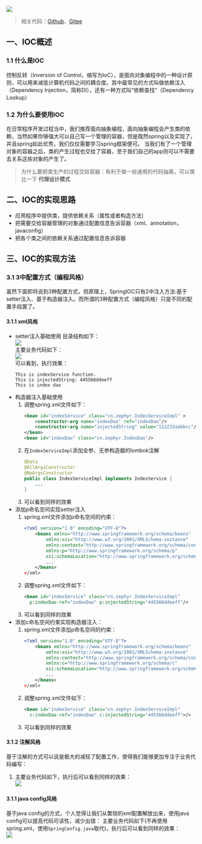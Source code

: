 
![](https://gitee.com/zephyrlai/zephyr-pic/raw/master/arch/20200206152214wHT3al.png)  
> 相关代码：[Github](https://github.com/zephyrlai/spring-arch/tree/springioc-basic)、[Gitee](https://gitee.com/zephyrlai/spring-arch/tree/springioc-basic)
## 一、IOC概述
### 1.1 什么是IOC
控制反转（Inversion of Control，缩写为IoC），是面向对象编程中的一种设计原则，可以用来减低计算机代码之间的耦合度。其中最常见的方式叫做依赖注入（Dependency Injection，简称DI），还有一种方式叫“依赖查找”（Dependency Lookup）
### 1.2 为什么要使用IOC
在日常程序开发过程当中，我们推荐面向抽象编程，面向抽象编程会产生类的依赖，当然如果你够强大可以自己写一个管理的容器，但是既然spring以及实现了，并且spring如此优秀，我们仅仅需要学习spring框架便可。
当我们有了一个管理对象的容器之后，类的产生过程也交给了容器，至于我们自己的app则可以不需要去关系这些对象的产生了。
> 为什么要把类生产的过程交给容器：有利于做一些通用的代码抽离，可以类比一下 __代理设计模式__
## 二、IOC的实现思路
* 应用程序中提供类，提供依赖关系（属性或者构造方法）
* 把需要交给容器管理的对象通过配置信息告诉容器（xml、annotation，javaconfig）
* 把各个类之间的依赖关系通过配置信息告诉容器

## 三、IOC的实现方法
### 3.1 3中配置方式（编程风格）
虽然下面即将说到3种配置方式，但原理上，SpringIOC只有2中注入方法:基于setter注入、基于构造器注入。而所谓的3种配置方式（编程风格）只是不同的配置手段罢了。
#### 3.1.1 xml风格
* setter注入基础使用
    目录结构如下：    
    ![](https://gitee.com/zephyrlai/zephyr-pic/raw/master/arch/dybYdm.png)   
    主要业务代码如下：  
    ![](https://gitee.com/zephyrlai/zephyr-pic/raw/master/arch/20200206141152nT0brD.png)  
    可以看到，执行效果：  
    ``` log
    This is indexService function.
    This is injectedString: 445566ddeeff
    This is index dao
    ```
* 构造器注入基础使用
    1. 调整spring.xml文件如下：
        ``` xml
        <bean id="indexService" class="cn.zephyr.IndexServiceImpl" >
            <constructor-arg name="indexDao" ref="indexDao"/>
            <constructor-arg name="injectedString" value="112233aabbcc"/>
        </bean>
        <bean id="indexDao" class="cn.zephyr.IndexDao"/>
        ```
    2. 在`IndexServiceImpl`添加全参、无参构造器的lombok注解
        ``` java
        @Data
        @AllArgsConstructor
        @NoArgsConstructor
        public class IndexServiceImpl implements IndexService {
            ...
        }
        ```
    3. 可以看到同样的效果
* 添加p命名空间实现setter注入
    1. spring.xml文件添加p命名空间的约束：
        ``` xml
        <?xml version="1.0" encoding="UTF-8"?>
            <beans xmlns="http://www.springframework.org/schema/beans"
                xmlns:xsi="http://www.w3.org/2001/XMLSchema-instance"
                xmlns:context="http://www.springframework.org/schema/context"
                xmlns:p="http://www.springframework.org/schema/p"
                xsi:schemaLocation="http://www.springframework.org/schema/beans http://www.springframework.org/schema/beans/spring-beans.xsd ">
                ...
            </beans>
        </xml>
        ```
    2. 调整spring.xml文件如下：
        ``` xml
        <bean id="indexService" class="cn.zephyr.IndexServiceImpl" 
          p:indexDao-ref="indexDao" p:injectedString="445566ddeeff"/>
        ```
    3. 可以看到同样的效果
* 添加c命名空间约束实现构造器注入：
     1. spring.xml文件添加p命名空间的约束：
        ``` xml
        <?xml version="1.0" encoding="UTF-8"?>
            <beans xmlns="http://www.springframework.org/schema/beans"
                xmlns:xsi="http://www.w3.org/2001/XMLSchema-instance"
                xmlns:context="http://www.springframework.org/schema/context"
                xmlns:c="http://www.springframework.org/schema/c"
                xsi:schemaLocation="http://www.springframework.org/schema/beans http://www.springframework.org/schema/beans/spring-beans.xsd ">
                ...
            </beans>
        </xml>
        ```
    2. 调整spring.xml文件如下：
        ``` xml
        <bean id="indexService" class="cn.zephyr.IndexServiceImpl"
          c:indexDao-ref="indexDao" c:injectedString="445566ddeeff">/>
        ```
    3. 可以看到同样的效果
#### 3.1.2 注解风格
基于注解的方式可以说是极大的减轻了配置工作，使得我们能够更加专注于业务代码编写：  
1. 主要业务代码如下，执行后可以看到同样的效果：    
    ![](https://gitee.com/zephyrlai/zephyr-pic/raw/master/arch/20200206145415vUn7cN.png)  

#### 3.1.1 java config风格
基于java config的方式，个人觉得让我们从繁琐的xml配置解放出来，使用java config可以提高代码可读性，减少出错：
主要业务代码如下(不再使用spring.xml，使用`SpringConfig.java`取代)，执行后可以看到同样的效果：        
![](https://gitee.com/zephyrlai/zephyr-pic/raw/master/arch/20200206150930visNSL.png)  


